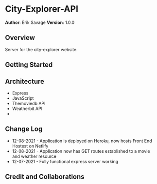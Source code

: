 # City-Explorer-API

**Author**: Erik Savage
**Version**: 1.0.0 
<!-- (increment the patch/fix version number if you make more commits past your first submission) -->

## Overview
<!-- Provide a high level overview of what this application is and why you are building it, beyond the fact that it's an assignment for this class. (i.e. What's your problem domain?) -->
Server for the city-explorer website.

## Getting Started
<!-- What are the steps that a user must take in order to build this app on their own machine and get it running? -->

## Architecture
<!-- Provide a detailed description of the application design. What technologies (languages, libraries, etc) you're using, and any other relevant design information. -->
- Express
- JavaScript
- Themoviedb API
- Weatherbit API
- 

## Change Log
<!-- Use this area to document the iterative changes made to your application as each feature is successfully implemented. Use time stamps. Here's an example:
01-01-2001 4:59pm - Application now has a fully-functional express server, with a GET route for the location resource. -->
- 12-08-2021 - Application is deployed on Heroku, now hosts Front End Hostest on Netlify
- 12-08-2021 - Application now has GET routes established to a movie and weather resource
- 12-07-2021 - Fully functional express server working

## Credit and Collaborations
<!-- Give credit (and a link) to other people or resources that helped you build this application. -->